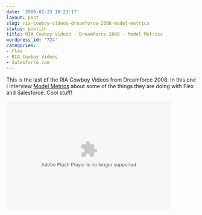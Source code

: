 ```yaml
---
date: '2009-02-23 10:23:17'
layout: post
slug: ria-cowboy-videos-dreamforce-2008-model-metrics
status: publish
title: RIA Cowboy Videos - Dreamforce 2008 - Model Metrics
wordpress_id: '724'
categories:
- Flex
- RIA Cowboy Videos
- Salesforce.com
---
```


This is the last of the RIA Cowboy Videos from Dreamforce 2008.  In this one I interview [Model Metrics](http://www.modelmetrics.com) about some of the things they are doing with Flex and Salesforce.  Cool stuff!

<object classid="clsid:D27CDB6E-AE6D-11cf-96B8-444553540000" width="437" height="288" id="viddler"><param name="movie" value="http://www.viddler.com/player/d104268a/" /><param name="allowScriptAccess" value="always" /><param name="allowFullScreen" value="true" /><param name="wmode" value="transparent"/><embed src="http://www.viddler.com/player/d104268a/" width="437" height="288" type="application/x-shockwave-flash" allowScriptAccess="always" allowFullScreen="true" wmode="transparent" name="viddler" ></embed></object>
